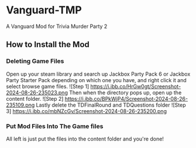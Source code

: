 # Vanguard-TMP
 A Vanguard Mod for Trivia Murder Party 2

## How to Install the Mod
### Deleting Game Files
Open up your steam library and search up Jackbox Party Pack 6 or Jackbox Party Starter Pack depending on which one you have, and right click it and select browse game files.
![Step 1] https://i.ibb.co/HrGw0gt/Screenshot-2024-08-26-235023.png
Then when the directory pops up, open up the content folder.
![Step 2] https://i.ibb.co/BPkWjP4/Screenshot-2024-08-26-235109.png
Lastly delete the TDFinalRound and TDQuestions folder
![Step 3] https://i.ibb.co/mbNZcGv/Screenshot-2024-08-26-235200.png
### Put Mod Files Into The Game files
All left is just put the files into the content folder and you're done!